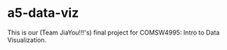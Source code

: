 # a5-data-viz
This is our (Team JiaYou!!!'s) final project for COMSW4995: Intro to Data Visualization.
